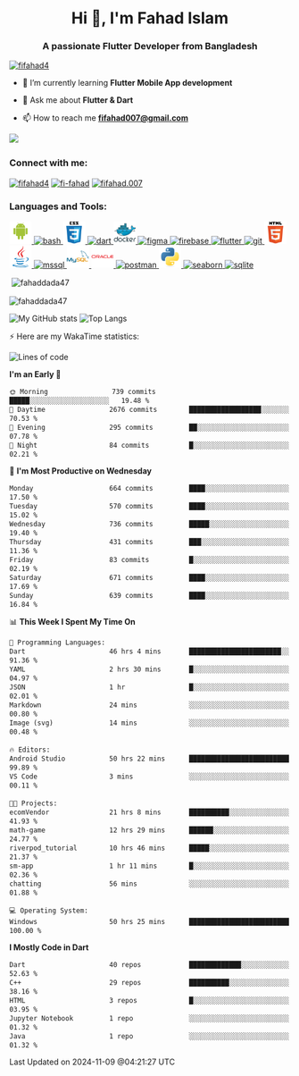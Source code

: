 <h1 align="center">Hi 👋, I'm Fahad Islam</h1>
<h3 align="center">A passionate Flutter Developer from Bangladesh</h3>

<p align="left"> <a href="https://twitter.com/fifahad4" target="blank"><img src="https://img.shields.io/twitter/follow/fifahad4?logo=twitter&style=for-the-badge" alt="fifahad4" /></a> </p>

- 🌱 I’m currently learning **Flutter Mobile App development**

- 💬 Ask me about **Flutter & Dart**

- 📫 How to reach me **fifahad007@gmail.com**

![](https://komarev.com/ghpvc/?username=Fahaddada47&color=blueviolet&style=for-the-badge)

<h3 align="left">Connect with me:</h3>
<p align="left">
<a href="https://twitter.com/fifahad4" target="blank"><img align="center" src="https://raw.githubusercontent.com/rahuldkjain/github-profile-readme-generator/master/src/images/icons/Social/twitter.svg" alt="fifahad4" height="30" width="40" /></a>
<a href="https://linkedin.com/in/fi-fahad" target="blank"><img align="center" src="https://raw.githubusercontent.com/rahuldkjain/github-profile-readme-generator/master/src/images/icons/Social/linked-in-alt.svg" alt="fi-fahad" height="30" width="40" /></a>
<a href="https://fb.com/fifahad.007" target="blank"><img align="center" src="https://raw.githubusercontent.com/rahuldkjain/github-profile-readme-generator/master/src/images/icons/Social/facebook.svg" alt="fifahad.007" height="30" width="40" /></a>
</p>

<h3 align="left">Languages and Tools:</h3>
<p align="left"> <a href="https://developer.android.com" target="_blank" rel="noreferrer"> <img src="https://raw.githubusercontent.com/devicons/devicon/master/icons/android/android-original-wordmark.svg" alt="android" width="40" height="40"/> </a> <a href="https://www.gnu.org/software/bash/" target="_blank" rel="noreferrer"> <img src="https://www.vectorlogo.zone/logos/gnu_bash/gnu_bash-icon.svg" alt="bash" width="40" height="40"/> </a> <a href="https://www.w3schools.com/css/" target="_blank" rel="noreferrer"> <img src="https://raw.githubusercontent.com/devicons/devicon/master/icons/css3/css3-original-wordmark.svg" alt="css3" width="40" height="40"/> </a> <a href="https://dart.dev" target="_blank" rel="noreferrer"> <img src="https://www.vectorlogo.zone/logos/dartlang/dartlang-icon.svg" alt="dart" width="40" height="40"/> </a> <a href="https://www.docker.com/" target="_blank" rel="noreferrer"> <img src="https://raw.githubusercontent.com/devicons/devicon/master/icons/docker/docker-original-wordmark.svg" alt="docker" width="40" height="40"/> </a> <a href="https://www.figma.com/" target="_blank" rel="noreferrer"> <img src="https://www.vectorlogo.zone/logos/figma/figma-icon.svg" alt="figma" width="40" height="40"/> </a> <a href="https://firebase.google.com/" target="_blank" rel="noreferrer"> <img src="https://www.vectorlogo.zone/logos/firebase/firebase-icon.svg" alt="firebase" width="40" height="40"/> </a> <a href="https://flutter.dev" target="_blank" rel="noreferrer"> <img src="https://www.vectorlogo.zone/logos/flutterio/flutterio-icon.svg" alt="flutter" width="40" height="40"/> </a> <a href="https://git-scm.com/" target="_blank" rel="noreferrer"> <img src="https://www.vectorlogo.zone/logos/git-scm/git-scm-icon.svg" alt="git" width="40" height="40"/> </a> <a href="https://www.w3.org/html/" target="_blank" rel="noreferrer"> <img src="https://raw.githubusercontent.com/devicons/devicon/master/icons/html5/html5-original-wordmark.svg" alt="html5" width="40" height="40"/> </a> <a href="https://www.java.com" target="_blank" rel="noreferrer"> <img src="https://raw.githubusercontent.com/devicons/devicon/master/icons/java/java-original.svg" alt="java" width="40" height="40"/> </a> <a href="https://www.microsoft.com/en-us/sql-server" target="_blank" rel="noreferrer"> <img src="https://www.svgrepo.com/show/303229/microsoft-sql-server-logo.svg" alt="mssql" width="40" height="40"/> </a> <a href="https://www.mysql.com/" target="_blank" rel="noreferrer"> <img src="https://raw.githubusercontent.com/devicons/devicon/master/icons/mysql/mysql-original-wordmark.svg" alt="mysql" width="40" height="40"/> </a> <a href="https://www.oracle.com/" target="_blank" rel="noreferrer"> <img src="https://raw.githubusercontent.com/devicons/devicon/master/icons/oracle/oracle-original.svg" alt="oracle" width="40" height="40"/> </a> <a href="https://postman.com" target="_blank" rel="noreferrer"> <img src="https://www.vectorlogo.zone/logos/getpostman/getpostman-icon.svg" alt="postman" width="40" height="40"/> </a> <a href="https://www.python.org" target="_blank" rel="noreferrer"> <img src="https://raw.githubusercontent.com/devicons/devicon/master/icons/python/python-original.svg" alt="python" width="40" height="40"/> </a> <a href="https://seaborn.pydata.org/" target="_blank" rel="noreferrer"> <img src="https://seaborn.pydata.org/_images/logo-mark-lightbg.svg" alt="seaborn" width="40" height="40"/> </a> <a href="https://www.sqlite.org/" target="_blank" rel="noreferrer"> <img src="https://www.vectorlogo.zone/logos/sqlite/sqlite-icon.svg" alt="sqlite" width="40" height="40"/> </a> </p>

<p>&nbsp;<img align="center" src="https://github-readme-stats.vercel.app/api?username=fahaddada47&show_icons=true&locale=en" alt="fahaddada47" /></p>

<p><img align="center" src="https://github-readme-streak-stats.herokuapp.com/?user=fahaddada47&theme=dark" alt="fahaddada47" /></p>


![My GitHub stats](https://github-readme-stats.vercel.app/api?username=Fahaddada47&show_icons=true&theme=radical)
![Top Langs](https://github-readme-stats.vercel.app/api/top-langs/?username=Fahaddada47&layout=donut)


⚡ Here are my WakaTime statistics:

<!--START_SECTION:waka-->
![Lines of code](https://img.shields.io/badge/From%20Hello%20World%20I%27ve%20Written-1.4%20million%20lines%20of%20code-blue)

**I'm an Early 🐤** 

```text
🌞 Morning                739 commits         █████░░░░░░░░░░░░░░░░░░░░   19.48 % 
🌆 Daytime                2676 commits        ██████████████████░░░░░░░   70.53 % 
🌃 Evening                295 commits         ██░░░░░░░░░░░░░░░░░░░░░░░   07.78 % 
🌙 Night                  84 commits          █░░░░░░░░░░░░░░░░░░░░░░░░   02.21 % 
```
📅 **I'm Most Productive on Wednesday** 

```text
Monday                   664 commits         ████░░░░░░░░░░░░░░░░░░░░░   17.50 % 
Tuesday                  570 commits         ████░░░░░░░░░░░░░░░░░░░░░   15.02 % 
Wednesday                736 commits         █████░░░░░░░░░░░░░░░░░░░░   19.40 % 
Thursday                 431 commits         ███░░░░░░░░░░░░░░░░░░░░░░   11.36 % 
Friday                   83 commits          █░░░░░░░░░░░░░░░░░░░░░░░░   02.19 % 
Saturday                 671 commits         ████░░░░░░░░░░░░░░░░░░░░░   17.69 % 
Sunday                   639 commits         ████░░░░░░░░░░░░░░░░░░░░░   16.84 % 
```


📊 **This Week I Spent My Time On** 

```text
💬 Programming Languages: 
Dart                     46 hrs 4 mins       ███████████████████████░░   91.36 % 
YAML                     2 hrs 30 mins       █░░░░░░░░░░░░░░░░░░░░░░░░   04.97 % 
JSON                     1 hr                █░░░░░░░░░░░░░░░░░░░░░░░░   02.01 % 
Markdown                 24 mins             ░░░░░░░░░░░░░░░░░░░░░░░░░   00.80 % 
Image (svg)              14 mins             ░░░░░░░░░░░░░░░░░░░░░░░░░   00.48 % 

🔥 Editors: 
Android Studio           50 hrs 22 mins      █████████████████████████   99.89 % 
VS Code                  3 mins              ░░░░░░░░░░░░░░░░░░░░░░░░░   00.11 % 

🐱‍💻 Projects: 
ecomVendor               21 hrs 8 mins       ██████████░░░░░░░░░░░░░░░   41.93 % 
math-game                12 hrs 29 mins      ██████░░░░░░░░░░░░░░░░░░░   24.77 % 
riverpod_tutorial        10 hrs 46 mins      █████░░░░░░░░░░░░░░░░░░░░   21.37 % 
sm-app                   1 hr 11 mins        █░░░░░░░░░░░░░░░░░░░░░░░░   02.36 % 
chatting                 56 mins             ░░░░░░░░░░░░░░░░░░░░░░░░░   01.88 % 

💻 Operating System: 
Windows                  50 hrs 25 mins      █████████████████████████   100.00 % 
```

**I Mostly Code in Dart** 

```text
Dart                     40 repos            █████████████░░░░░░░░░░░░   52.63 % 
C++                      29 repos            ██████████░░░░░░░░░░░░░░░   38.16 % 
HTML                     3 repos             █░░░░░░░░░░░░░░░░░░░░░░░░   03.95 % 
Jupyter Notebook         1 repo              ░░░░░░░░░░░░░░░░░░░░░░░░░   01.32 % 
Java                     1 repo              ░░░░░░░░░░░░░░░░░░░░░░░░░   01.32 % 
```




 Last Updated on 2024-11-09 @04:21:27 UTC
<!--END_SECTION:waka-->
